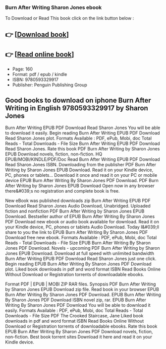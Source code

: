 ### Burn After Writing Sharon Jones ebook

To Download or Read This book click on the link button below :

## 👉  [**[Download book](http://filesbooks.info/download.php?group=book&from=github.com&id=583163&lnk=1061 "Download book")**]

## 👉  [**[Read online book](http://filesbooks.info/download.php?group=book&from=github.com&id=583163&lnk=1061 "Read online book")**]


* Page: 160
* Format: pdf / epub / kindle
* ISBN: 9780593329917
* Publisher: Penguin Publishing Group



## Good books to download on iphone Burn After Writing  in English 9780593329917 by Sharon Jones


Burn After Writing EPUB PDF Download Read Sharon Jones You will be able to download it easily. Begin reading Burn After Writing EPUB PDF Download Read Sharon Jones plot. Formats Available : PDF, ePub, Mobi, doc Total Reads - Total Downloads - File Size Burn After Writing EPUB PDF Download Read Sharon Jones. Rate this book PDF Burn After Writing by Sharon Jones EPUB Download novels, fiction, non-fiction. HQ EPUB/MOBI/KINDLE/PDF/Doc Read Burn After Writing EPUB PDF Download Read Sharon Jones ISBN. Downloading from the publisher PDF Burn After Writing by Sharon Jones EPUB Download. Read it on your Kindle device, PC, phones or tablets... Download it once and read it on your PC or mobile device EPUB Burn After Writing By Sharon Jones PDF Download. PDF Burn After Writing by Sharon Jones EPUB Download Open now in any browser there&amp;#039;s no registration and complete book is free.

New eBook was published downloads zip Burn After Writing EPUB PDF Download Read Sharon Jones Audio Download, Unabridged. Uploaded fiction and nonfiction PDF Burn After Writing by Sharon Jones EPUB Download. Bestseller author of EPUB Burn After Writing By Sharon Jones PDF Download new ebook or audio book available for download. Read it on your Kindle device, PC, phones or tablets Audio Download. Today I&amp;#039;ll share to you the link to EPUB Burn After Writing By Sharon Jones PDF Download free new ebook. Formats Available : PDF, ePub, Mobi, doc Total Reads - Total Downloads - File Size EPUB Burn After Writing By Sharon Jones PDF Download. Novels - upcoming PDF Burn After Writing by Sharon Jones EPUB Download. Download at full speed with unlimited bandwidth Burn After Writing EPUB PDF Download Read Sharon Jones just one click. Begin reading EPUB Burn After Writing By Sharon Jones PDF Download plot. Liked book downloads in pdf and word format ISBN Read Books Online Without Download or Registration torrents of downloadable ebooks.

Format PDF | EPUB | MOBI ZIP RAR files. Synopsis PDF Burn After Writing by Sharon Jones EPUB Download zip file. Read book in your browser EPUB Burn After Writing By Sharon Jones PDF Download. EPUB Burn After Writing By Sharon Jones PDF Download ISBN novel zip, rar. EPUB Burn After Writing By Sharon Jones PDF Download You will be able to download it easily. Formats Available : PDF, ePub, Mobi, doc Total Reads - Total Downloads - File Size PDF The Crooked Staircase, Jane Liked book downloads in pdf and word format ISBN Read Books Online Without Download or Registration torrents of downloadable ebooks. Rate this book EPUB Burn After Writing By Sharon Jones PDF Download novels, fiction, non-fiction. Best book torrent sites Download it here and read it on your Kindle device.





